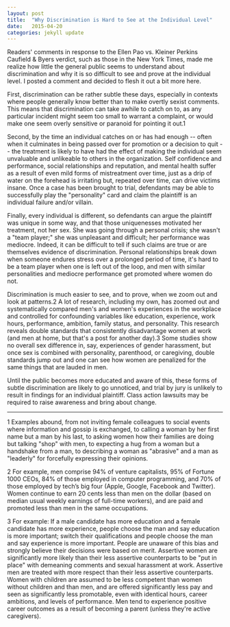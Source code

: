 ```yaml
---
layout: post
title:  "Why Discrimination is Hard to See at the Individual Level"
date:   2015-04-20
categories: jekyll update
---
```

Readers' comments in response to the Ellen Pao vs. Kleiner Perkins Caufield & Byers verdict, such as those in the New York Times, made me realize how little the general public seems to understand about discrimination and why it is so difficult to see and prove at the individual level. I posted a comment and decided to flesh it out a bit more here.

First, discrimination can be rather subtle these days, especially in contexts where people generally know better than to make overtly sexist comments. This means that discrimination can take awhile to catch on to, as any particular incident might seem too small to warrant a complaint, or would make one seem overly sensitive or paranoid for pointing it out.1

Second, by the time an individual catches on or has had enough -- often when it culminates in being passed over for promotion or a decision to quit -- the treatment is likely to have had the effect of making the individual seem unvaluable and unlikeable to others in the organization. Self confidence and performance, social relationships and reputation, and mental health suffer as a result of even mild forms of mistreatment over time, just as a drip of water on the forehead is irritating but, repeated over time, can drive victims insane. Once a case has been brought to trial, defendants may be able to successfully play the "personality" card and claim the plaintiff is an individual failure and/or villain.

Finally, every individual is different, so defendants can argue the plaintiff was unique in some way, and that those uniquenesses motivated her treatment, not her sex. She was going through a personal crisis; she wasn't a "team player;" she was unpleasant and difficult; her performance was mediocre. Indeed, it can be difficult to tell if such claims are true or are themselves evidence of discrimination. Personal relationships break down when someone endures stress over a prolonged period of time, it's hard to be a team player when one is left out of the loop, and men with similar personalities and mediocre performance get promoted where women do not.

Discrimination is much easier to see, and to prove, when we zoom out and look at patterns.2 A lot of research, including my own, has zoomed out and systematically compared men's and women's experiences in the workplace and controlled for confounding variables like education, experience, work hours, performance, ambition, family status, and personality. This research reveals double standards that consistently disadvantage women at work (and men at home, but that's a post for another day).3 Some studies show no overall sex difference in, say, experiences of gender harassment, but once sex is combined with personality, parenthood, or caregiving, double standards jump out and one can see how women are penalized for the same things that are lauded in men.

Until the public becomes more educated and aware of this, these forms of subtle discrimination are likely to go unnoticed, and trial by jury is unlikely to result in findings for an individual plaintiff. Class action lawsuits may be required to raise awareness and bring about change.

_________________________________________

1 Examples abound, from not inviting female colleagues to social events where information and gossip is exchanged, to calling a woman by her first name but a man by his last, to asking women how their families are doing but talking "shop" with men, to expecting a hug from a woman but a handshake from a man, to describing a woman as "abrasive" and a man as "leaderly" for forcefully expressing their opinions.

2 For example, men comprise 94% of venture capitalists, 95% of Fortune 1000 CEOs, 84% of those employed in computer programming, and 70% of those employed by tech’s big four (Apple, Google, Facebook and Twitter). Women continue to earn 20 cents less than men on the dollar (based on median usual weekly earnings of full-time workers), and are paid and promoted less than men in the same occupations.

3 For example:
If a male candidate has more education and a female candidate has more experience, people choose the man and say education is more important; switch their qualifications and people choose the man and say experience is more important. People are unaware of this bias and strongly believe their decisions were based on merit.
Assertive women are significantly more likely than their less assertive counterparts to be "put in place" with demeaning comments and sexual harassment at work. Assertive men are treated with more respect than their less assertive counterparts.
Women with children are assumed to be less competent than women without children and than men, and are offered significantly less pay and seen as significantly less promotable, even with identical hours, career ambitions, and levels of performance. Men tend to experience positive career outcomes as a result of becoming a parent (unless they're active caregivers).